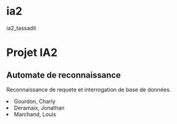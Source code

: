 # ia2
ia2_tassadit
<h1>Projet IA2</h1>

<h2>Automate de reconnaissance</h2>
<p>Reconnaissance de requete et interrogation de base de données.
</p>
<div>
<li>Gourdon, Charly</li>
<li>Deramaix, Jonathan</li>
<li>Marchand, Louis</li>
</div>

